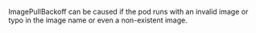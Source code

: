 ImagePullBackoff can be caused if the pod runs with an invalid image or typo in the image name or even a non-existent image.